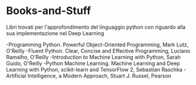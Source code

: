 # Books-and-Stuff
Libri trovati per l'approfondimento del linguaggio python con riguardo alla sua implementazione nel Deep Learning


-Programming Python. Powerful Object-Oriented Programming, Mark Lutz, O'Reilly
-Fluent Python. Clear, Concise and Effective Programming, Luciano Ramalho, O'Reilly
-Introduction to Machine Learning with Python, Sarah Guido, O'Reilly
-Python Machine Learning. Machine Learning and Deep Learning with Python, scikit-learn and TensorFlow 2, Sebastian Raschka
-Artificial Intelligence, a Modern Approach, Stuart J. Russel, Pearson
